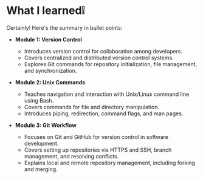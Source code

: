 # What I learned❕

Certainly! Here's the summary in bullet points:

- **Module 1: Version Control**
  - Introduces version control for collaboration among developers.
  - Covers centralized and distributed version control systems.
  - Explores Git commands for repository initialization, file management, and synchronization.

- **Module 2: Unix Commands**
  - Teaches navigation and interaction with Unix/Linux command line using Bash.
  - Covers commands for file and directory manipulation.
  - Introduces piping, redirection, command flags, and man pages.

- **Module 3: Git Workflow**
  - Focuses on Git and GitHub for version control in software development.
  - Covers setting up repositories via HTTPS and SSH, branch management, and resolving conflicts.
  - Explains local and remote repository management, including forking and merging.

